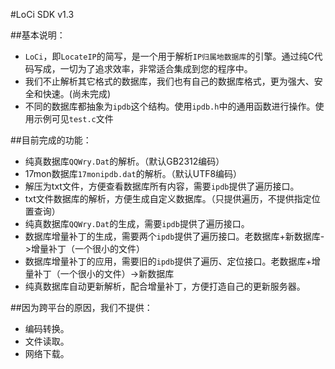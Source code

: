 #LoCi SDK v1.3

##基本说明：
- `LoCi`，即`LocateIP`的简写，是一个用于解析`IP归属地数据库`的引擎。通过纯C代码写成，一切为了追求效率，非常适合集成到您的程序中。
- 我们不止解析其它格式的数据库，我们也有自己的数据库格式，更为强大、安全和快速。(尚未完成)
- 不同的数据库都抽象为`ipdb`这个结构。使用`ipdb.h`中的通用函数进行操作。使用示例可见`test.c`文件

##目前完成的功能：
- 纯真数据库`QQWry.Dat`的解析。（默认GB2312编码）
- 17mon数据库`17monipdb.dat`的解析。（默认UTF8编码）
- 解压为txt文件，方便查看数据库所有内容，需要`ipdb`提供了遍历接口。
- txt文件数据库的解析，方便生成自定义数据库。（只提供遍历，不提供指定位置查询）
- 纯真数据库`QQWry.Dat`的生成，需要`ipdb`提供了遍历接口。
- 数据库增量补丁的生成，需要两个`ipdb`提供了遍历接口。老数据库+新数据库->增量补丁（一个很小的文件）
- 数据库增量补丁的应用，需要旧的`ipdb`提供了遍历、定位接口。老数据库+增量补丁（一个很小的文件）->新数据库
- 纯真数据库自动更新解析，配合增量补丁，方便打造自己的更新服务器。

##因为跨平台的原因，我们不提供：
- 编码转换。
- 文件读取。
- 网络下载。
